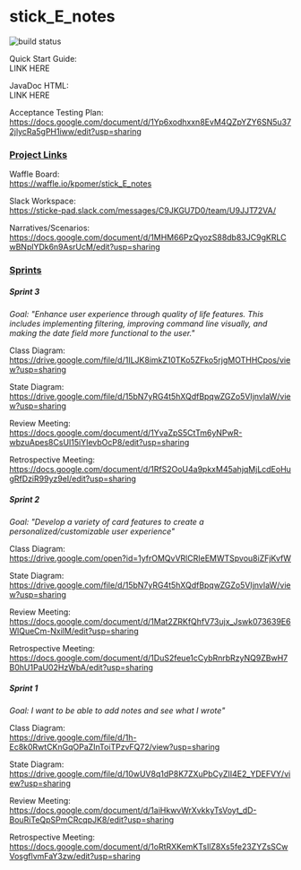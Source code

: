 # stick_E_notes

![build status](https://circleci.com/gh/kpomer/stick_E_notes.png?circle-token=circle-token "Master Build Status")

Quick Start Guide:  
LINK HERE

JavaDoc HTML:  
LINK HERE

Acceptance Testing Plan:  
https://docs.google.com/document/d/1Yp6xodhxxn8EvM4QZpYZY6SN5u372jlycRa5gPH1iww/edit?usp=sharing


<h3><b><u>Project Links</u></b></h3>

Waffle Board:  
https://waffle.io/kpomer/stick_E_notes

Slack Workspace:  
https://sticke-pad.slack.com/messages/C9JKGU7D0/team/U9JJT72VA/

Narratives/Scenarios:  
https://docs.google.com/document/d/1MHM66PzQyozS88db83JC9gKRLCwBNplYDk6n9AsrUcM/edit?usp=sharing


<h3><b><u>Sprints</u></b></h3>
<h5><b>Sprint 3</b></h5>

<i>Goal: "Enhance user experience through quality of life features.  This includes implementing filtering, improving command line visually, and making the date field more functional to the user."</i>

Class Diagram:  
https://drive.google.com/file/d/1ILJK8imkZ10TKo5ZFko5rjgMOTHHCpos/view?usp=sharing

State Diagram:  
https://drive.google.com/file/d/15bN7yRG4t5hXQdfBpqwZGZo5VIjnvIaW/view?usp=sharing
 
Review Meeting:  
https://docs.google.com/document/d/1YvaZpS5CtTm6yNPwR-wbzuApes8CsUI15iYIevbOcP8/edit?usp=sharing

Retrospective Meeting:  
https://docs.google.com/document/d/1RfS2OoU4a9pkxM45ahjqMjLcdEoHugRfDziR99yz9eI/edit?usp=sharing

<h5><b>Sprint 2</b></h5>

<i>Goal: "Develop a variety of card features to create a personalized/customizable user experience"</i>

Class Diagram:  
https://drive.google.com/open?id=1yfrOMQvVRlCRIeEMWTSpvou8iZFjKvfW

State Diagram:  
https://drive.google.com/file/d/15bN7yRG4t5hXQdfBpqwZGZo5VIjnvIaW/view?usp=sharing

Review Meeting:  
https://docs.google.com/document/d/1Mat2ZRKfQhfV73ujx_Jswk073639E6WlQueCm-NxilM/edit?usp=sharing

Retrospective Meeting:  
https://docs.google.com/document/d/1DuS2feue1cCybRnrbRzyNQ9ZBwH7B0hU1PaU02HzWbA/edit?usp=sharing

<h5><b>Sprint 1</b></h5>

<i>Goal: I want to be able to add notes and see what I wrote"</i>

<break>

Class Diagram:   
https://drive.google.com/file/d/1h-Ec8k0RwtCKnGqOPaZInToiTPzvFQ72/view?usp=sharing

State Diagram:  
https://drive.google.com/file/d/10wUV8q1dP8K7ZXuPbCyZII4E2_YDEFVY/view?usp=sharing

Review Meeting:  
https://docs.google.com/document/d/1aiHkwvWrXvkkyTsVoyt_dD-BouRiTeQpSPmCRcqpJK8/edit?usp=sharing

Retrospective Meeting:  
https://docs.google.com/document/d/1oRtRXKemKTsIlZ8Xs5fe23ZYZsSCwVosgflvmFaY3zw/edit?usp=sharing
